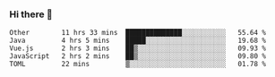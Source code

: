 ### Hi there 👋

<!--
**Hundeklemmen/Hundeklemmen** is a ✨ _special_ ✨ repository because its `README.md` (this file) appears on your GitHub profile.

Here are some ideas to get you started:

- 🔭 I’m currently working on ...
- 🌱 I’m currently learning ...
- 👯 I’m looking to collaborate on ...
- 🤔 I’m looking for help with ...
- 💬 Ask me about ...
- 📫 How to reach me: ...
- 😄 Pronouns: ...
- ⚡ Fun fact: ...
-->
<!--START_SECTION:waka-->
```text
Other        11 hrs 33 mins  ██████████████░░░░░░░░░░░   55.64 % 
Java         4 hrs 5 mins    █████░░░░░░░░░░░░░░░░░░░░   19.68 % 
Vue.js       2 hrs 3 mins    ██▒░░░░░░░░░░░░░░░░░░░░░░   09.93 % 
JavaScript   2 hrs 2 mins    ██▒░░░░░░░░░░░░░░░░░░░░░░   09.80 % 
TOML         22 mins         ▒░░░░░░░░░░░░░░░░░░░░░░░░   01.78 % 
```
<!--END_SECTION:waka-->
